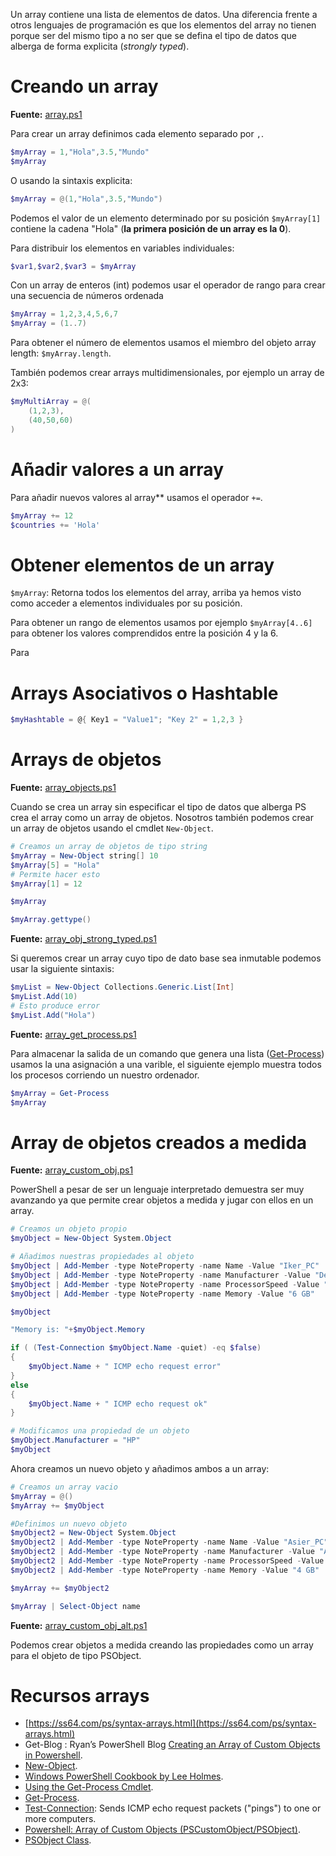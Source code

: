 Un array contiene una lista de elementos de datos. Una diferencia frente a otros lenguajes de programación es que los elementos del array no tienen porque ser del mismo tipo a no ser que se defina el tipo de datos que alberga de forma explicita (_strongly typed_).

# Creando un array

**Fuente:** [array.ps1](/src/sintaxis/variables/arrays/array.ps1)

Para crear un array definimos cada elemento separado por `,`.

```powershell
$myArray = 1,"Hola",3.5,"Mundo"
$myArray	
```
O usando la sintaxis explicita:

```powershell
$myArray = @(1,"Hola",3.5,"Mundo")
```

Podemos el valor de un elemento determinado por su posición `$myArray[1]` contiene la cadena "Hola" (**la primera posición de un array es la 0**).

Para distribuir los elementos en variables individuales:

```powershell
$var1,$var2,$var3 = $myArray
```
Con un array de enteros (int) podemos usar el operador de rango para crear una secuencia de números ordenada

```powershell
$myArray = 1,2,3,4,5,6,7
$myArray = (1..7)
```

Para obtener el número de elementos usamos el miembro del objeto array length: `$myArray.length`. 

También podemos crear arrays multidimensionales, por ejemplo un array de 2x3:

```powershell
$myMultiArray = @(
	(1,2,3),
	(40,50,60)
)
```

# Añadir valores a un array 

Para añadir nuevos valores al array** usamos el operador `+=`.

```powershell
$myArray += 12
$countries += 'Hola'
```

# Obtener elementos de un array

`$myArray`: Retorna todos los elementos del array, arriba ya hemos visto como acceder a elementos individuales por su posición.

Para obtener un rango de elementos usamos por ejemplo `$myArray[4..6]` para obtener los valores comprendidos entre la posición 4 y la 6.

Para 

# Arrays Asociativos o Hashtable 	

```powershell
$myHashtable = @{ Key1 = "Value1"; "Key 2" = 1,2,3 }
```

# Arrays de objetos

**Fuente:** [array_objects.ps1](/src/sintaxis/variables/arrays/array_objects.ps1)

Cuando se crea un array sin especificar el tipo de datos que alberga PS crea el array como un array de objetos. Nosotros también podemos crear un array de objetos usando el cmdlet `New-Object`.

```powershell
# Creamos un array de objetos de tipo string
$myArray = New-Object string[] 10
$myArray[5] = "Hola" 
# Permite hacer esto
$myArray[1] = 12

$myArray

$myArray.gettype()
```

**Fuente:** [array_obj_strong_typed.ps1](/src/sintaxis/variables/arrays/array_obj_strong_typed.ps1)

Si queremos crear un array cuyo tipo de dato base sea inmutable podemos usar la siguiente sintaxis:

```powershell
$myList = New-Object Collections.Generic.List[Int]
$myList.Add(10)
# Esto produce error
$myList.Add("Hola")
```

**Fuente:** [array_get_process.ps1](/src/sintaxis/variables/arrays/array_get_process.ps1)

Para almacenar la salida de un comando que genera una lista ([Get-Process](https://docs.microsoft.com/en-us/powershell/module/microsoft.powershell.management/get-process?view=powershell-5.1)) usamos la una asignación a una varible, el siguiente ejemplo muestra todos los procesos corriendo un nuestro ordenador.

```powershell
$myArray = Get-Process
$myArray
```

# Array de objetos creados a medida

**Fuente:** [array_custom_obj.ps1](/src/sintaxis/variables/arrays/array_custom_obj.ps1)

PowerShell a pesar de ser un lenguaje interpretado demuestra ser muy avanzando ya que permite crear objetos a medida y jugar con ellos en un array.

```powershell
# Creamos un objeto propio
$myObject = New-Object System.Object

# Añadimos nuestras propiedades al objeto
$myObject | Add-Member -type NoteProperty -name Name -Value "Iker_PC"
$myObject | Add-Member -type NoteProperty -name Manufacturer -Value "Dell"
$myObject | Add-Member -type NoteProperty -name ProcessorSpeed -Value "3 Ghz"
$myObject | Add-Member -type NoteProperty -name Memory -Value "6 GB"

$myObject

"Memory is: "+$myObject.Memory

if ( (Test-Connection $myObject.Name -quiet) -eq $false)
{
	$myObject.Name + " ICMP echo request error"
}
else 
{
	$myObject.Name + " ICMP echo request ok"
}

# Modificamos una propiedad de un objeto
$myObject.Manufacturer = "HP"
$myObject
```

Ahora creamos un nuevo objeto y añadimos ambos a un array:

```powershell
# Creamos un array vacio
$myArray = @()
$myArray += $myObject

#Definimos un nuevo objeto
$myObject2 = New-Object System.Object
$myObject2 | Add-Member -type NoteProperty -name Name -Value "Asier_PC"
$myObject2 | Add-Member -type NoteProperty -name Manufacturer -Value "Acer"
$myObject2 | Add-Member -type NoteProperty -name ProcessorSpeed -Value "3 Ghz"
$myObject2 | Add-Member -type NoteProperty -name Memory -Value "4 GB"

$myArray += $myObject2

$myArray | Select-Object name
```

**Fuente:** [array_custom_obj_alt.ps1](/src/sintaxis/variables/arrays/array_custom_obj_alt.ps1)

Podemos crear objetos a medida creando las propiedades como un array para el objeto de tipo PSObject.

# Recursos arrays

* [https://ss64.com/ps/syntax-arrays.html](https://ss64.com/ps/syntax-arrays.html)
* Get-Blog : Ryan’s PowerShell Blog [Creating an Array of Custom Objects in Powershell](http://www.get-blog.com/?p=82).
* [New-Object](https://docs.microsoft.com/en-us/powershell/module/microsoft.powershell.utility/new-object?view=powershell-5.1).
* [Windows PowerShell Cookbook by Lee Holmes](https://www.safaribooksonline.com/library/view/windows-powershell-cookbook/9780596528492/ch11s02.html).
* [Using the Get-Process Cmdlet](https://technet.microsoft.com/es-es/library/ee176855.aspx).
* [Get-Process](https://docs.microsoft.com/en-us/powershell/module/microsoft.powershell.management/get-process?view=powershell-5.1).
* [Test-Connection](https://docs.microsoft.com/en-us/powershell/module/microsoft.powershell.management/test-connection?view=powershell-5.1): Sends ICMP echo request packets ("pings") to one or more computers.
* [Powershell: Array of Custom Objects (PSCustomObject/PSObject)](https://www.sepago.com/blog/2016/01/06/powershell-array-of-custom-objects-pscustomobject-psobject-arrays).
* [PSObject Class](https://docs.microsoft.com/en-us/dotnet/api/system.management.automation.psobject?view=powershellsdk-1.1.0).